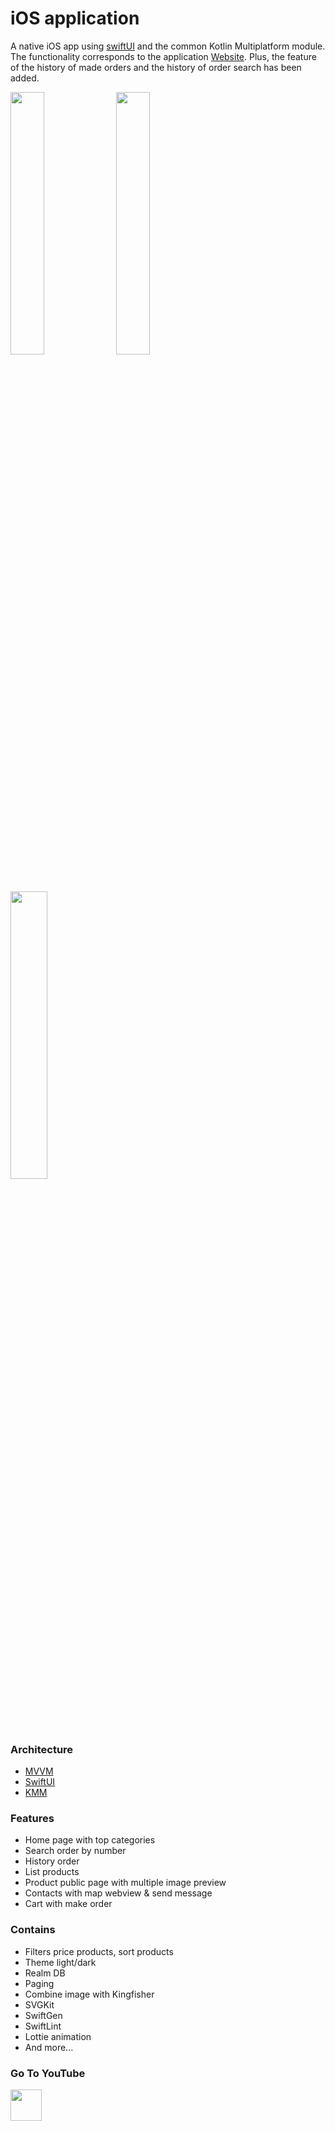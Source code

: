 iOS application
===

A native iOS app using [swiftUI](https://developer.apple.com/xcode/swiftui/) and the common Kotlin Multiplatform module.
The functionality corresponds to the application [Website](/km-shop/web/website/about/).
Plus, the feature of the history of made orders and the history of order search has been added.

<div class="PrettyImage">
    <div class="PrettyImagesList">
        <img src="/km-shop/images/ios/ios_l.png" style="width: 32.8%;"/>
        <img src="/km-shop/images/ios/ios_d.png" style="width: 32.8%;"/>
        <img src="/km-shop/images/ios/ios_anim.gif" style="width: 34.35%;"/>
    </div>
</div>

### Architecture
* [MVVM](https://en.wikipedia.org/wiki/Model%E2%80%93view%E2%80%93viewmodel)
* [SwiftUI](https://developer.apple.com/xcode/swiftui/)
* [KMM](https://kotlinlang.org/docs/multiplatform-mobile-getting-started.html)

### Features
* Home page with top categories
* Search order by number
* History order
* List products
* Product public page with multiple image preview
* Contacts with map webview & send message
* Cart with make order

### Contains
* Filters price products, sort products
* Theme light/dark
* Realm DB
* Paging
* Combine image with Kingfisher
* SVGKit
* SwiftGen
* SwiftLint
* Lottie animation
* And more...

### Go To YouTube

<a target="_blank" href="https://youtu.be/-13YHU-PSG8">
    <img src="/km-shop/images/btn_youtube.gif" style="height: 50px;">
</a>
